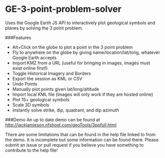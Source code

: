 GE-3-point-problem-solver
=========================
Uses the Google Earth JS API to interactively plot geological symbols and planes by solving the 3 point problem.

###Features
- Alt+Click on the globe to plot a point in the 3 point problem
- Fly to anywhere on the globe by giving name/location/lat/long, whatever Google Earth accepts
- Import KMZ from a URL (useful for bringing in images, images must exist online first!)
- Toggle Historical Imagery and Borders
- Export the session as KML or CSV
- Undo Points
- Manually plot points given lat/long/altitude
- Import local KML file (images will only work if they are hosted online)
- Plot 15+ geological symbols
- Scale 3D symbols
- Instantly solve strike, dip, quadrant, and dip azimuth

###Demo
An up to date demo can be found at http://jackjamieson.nfshost.com/geoTools/3ppfull.html

There are some limitations that can be found in the help file linked to from the demo.  It is incomplete but some information can be found there.  Please submit an issue or pull request if you believe you have something to contribute to the help file!
